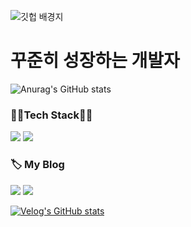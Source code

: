 ![깃헙 배경지](https://github.com/jsa0224/jsa0224/assets/94514250/4b1c6b9c-f666-4d0e-ad15-0b01b248cb0c)

# 꾸준히 성장하는 개발자
![Anurag's GitHub stats](https://github-readme-stats.vercel.app/api?username=jsa0224&theme=dracula&show_icons=true)

### 👩‍💻Tech Stack👩‍💻
<img src="https://img.shields.io/badge/Swift-F05138?style=flat-square&logo=Swift&logoColor=white"/> <img src="https://img.shields.io/badge/iOS-000000?style=flat-square&logo=Apple&logoColor=white"/> 
### 🏷 My Blog
<a href="https://cuboid-restaurant-e78.notion.site"><img src="https://img.shields.io/badge/Notion-000000?style=flat-square&logo=Notion&logoColor=white"/></a>
<a href="https://velog.io/@som24"><img src="https://img.shields.io/badge/Velog-20C997?style=flat-square&logo=Velog&logoColor=white"></a>

[![Velog's GitHub stats](https://velog-readme-stats.vercel.app/api?name=som24)]()
